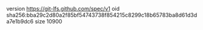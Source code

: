 version https://git-lfs.github.com/spec/v1
oid sha256:bba29c2d80a2f85bf54743738f854215c8299c18b65783ba8d61d3da7e1b9dc6
size 10900

